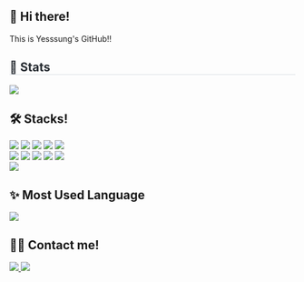 ## 🙌 Hi there! 
This is Yesssung's GitHub!!
<div style="text-align: left;"> 
    <h2 style="border-bottom: 1px solid #d8dee4; color: #282d33;"> 🏅 Stats </h2> <div style="text-align: left;"> <img src="https://github-readme-stats.vercel.app/api?username=Yesssung&bg_color=60,e996b3,94d1f0&title_color=ffffff&text_color=ffffff"
         /> 
    </div>

   
## 🛠 Stacks!
 <div style="margin: ; text-align: left;" "text-align: left;"> <img src="https://img.shields.io/badge/Docker-2496ED?style=for-the-badge&logo=Docker&logoColor=white">
          <img src="https://img.shields.io/badge/Figma-F24E1E?style=for-the-badge&logo=Figma&logoColor=white">
          <img src="https://img.shields.io/badge/Github-181717?style=for-the-badge&logo=Github&logoColor=white">
          <img src="https://img.shields.io/badge/Javascript-F7DF1E?style=for-the-badge&logo=Javascript&logoColor=white">
          <img src="https://img.shields.io/badge/Java-007396?style=for-the-badge&logo=Java&logoColor=white">
          <br/><img src="https://img.shields.io/badge/Notion-000000?style=for-the-badge&logo=Notion&logoColor=white">
          <img src="https://img.shields.io/badge/Oracle-F80000?style=for-the-badge&logo=Oracle&logoColor=white">
          <img src="https://img.shields.io/badge/Python-3776AB?style=for-the-badge&logo=Python&logoColor=white">
          <img src="https://img.shields.io/badge/React-61DAFB?style=for-the-badge&logo=React&logoColor=white">
          <img src="https://img.shields.io/badge/HTML5-E34F26?style=for-the-badge&logo=HTML5&logoColor=white">
          <br/><img src="https://img.shields.io/badge/Spring-6DB33F?style=for-the-badge&logo=Spring&logoColor=white">


   

## ✨ Most Used Language
<img src="https://github-readme-stats.vercel.app/api/top-langs/?username=Yesssung&layout=compact&bg_color=fffafa&title_color=ff69b4&text_color=ff69b4" />


## 🧑‍💻 Contact me!
<div style="text-align: left;"> <a href=https://velog.io/@cjsrnr0504> <img src="https://img.shields.io/badge/Velog-20C997?style=for-the-badge&logo=Velog&logoColor=white&link=https://velog.io/@cjsrnr0504">   </a>
<a href="https://www.linkedin.com/in/your-id/">
  <img src="https://img.shields.io/badge/LinkedIn-0A66C2?style=for-the-badge&logo=linkedin&logoColor=white" />
</a>



